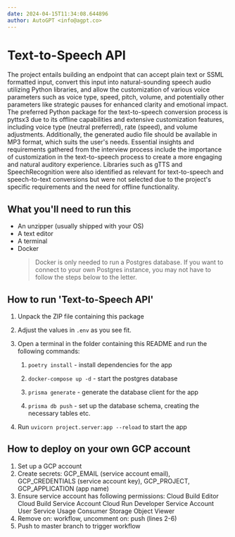 ```yaml
---
date: 2024-04-15T11:34:08.644896
author: AutoGPT <info@agpt.co>
---
```


# Text-to-Speech API

The project entails building an endpoint that can accept plain text or SSML formatted input, convert this input into natural-sounding speech audio utilizing Python libraries, and allow the customization of various voice parameters such as voice type, speed, pitch, volume, and potentially other parameters like strategic pauses for enhanced clarity and emotional impact. The preferred Python package for the text-to-speech conversion process is pyttsx3 due to its offline capabilities and extensive customization features, including voice type (neutral preferred), rate (speed), and volume adjustments. Additionally, the generated audio file should be available in MP3 format, which suits the user's needs. Essential insights and requirements gathered from the interview process include the importance of customization in the text-to-speech process to create a more engaging and natural auditory experience. Libraries such as gTTS and SpeechRecognition were also identified as relevant for text-to-speech and speech-to-text conversions but were not selected due to the project's specific requirements and the need for offline functionality.

## What you'll need to run this
* An unzipper (usually shipped with your OS)
* A text editor
* A terminal
* Docker
  > Docker is only needed to run a Postgres database. If you want to connect to your own
  > Postgres instance, you may not have to follow the steps below to the letter.


## How to run 'Text-to-Speech API'

1. Unpack the ZIP file containing this package

2. Adjust the values in `.env` as you see fit.

3. Open a terminal in the folder containing this README and run the following commands:

    1. `poetry install` - install dependencies for the app

    2. `docker-compose up -d` - start the postgres database

    3. `prisma generate` - generate the database client for the app

    4. `prisma db push` - set up the database schema, creating the necessary tables etc.

4. Run `uvicorn project.server:app --reload` to start the app

## How to deploy on your own GCP account
1. Set up a GCP account
2. Create secrets: GCP_EMAIL (service account email), GCP_CREDENTIALS (service account key), GCP_PROJECT, GCP_APPLICATION (app name)
3. Ensure service account has following permissions: 
    Cloud Build Editor
    Cloud Build Service Account
    Cloud Run Developer
    Service Account User
    Service Usage Consumer
    Storage Object Viewer
4. Remove on: workflow, uncomment on: push (lines 2-6)
5. Push to master branch to trigger workflow
